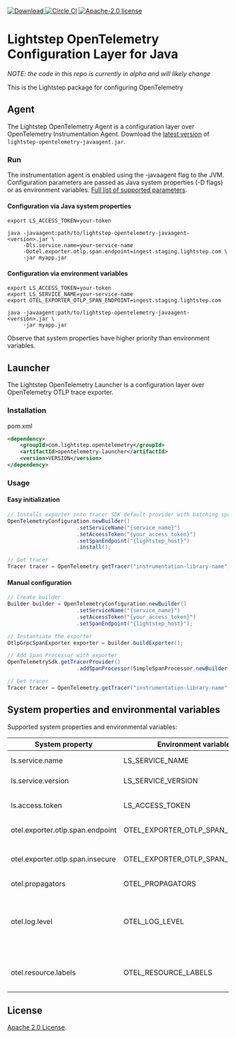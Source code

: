 [![Download](https://api.bintray.com/packages/lightstep/maven/otel-launcher-java/images/download.svg) ](https://bintray.com/lightstep/maven/otel-launcher-java) [![Circle CI](https://circleci.com/gh/lightstep/otel-launcher-java.svg?style=shield)](https://circleci.com/gh/lightstep/otel-launcher-java) [![Apache-2.0 license](https://img.shields.io/badge/license-Apache%202.0-blue.svg)](https://opensource.org/licenses/Apache-2.0)

# Lightstep OpenTelemetry Configuration Layer for Java

_NOTE: the code in this repo is currently in alpha and will likely change_

This is the Lightstep package for configuring OpenTelemetry

## Agent
The Lightstep OpenTelemetry Agent is a configuration layer over OpenTelemetry Instrumentation Agent.
Download the [latest version](https://github.com/lightstep/otel-launcher-java/releases/latest/)
of `lightstep-opentelemetry-javaagent.jar`.

### Run

The instrumentation agent is enabled using the -javaagent flag to the JVM.
Configuration parameters are passed as Java system properties (-D flags) or 
as environment variables. [Full list of supported parameters](#system-properties-and-environmental-variables).

#### Configuration via Java system properties

```shell script
export LS_ACCESS_TOKEN=your-token

java -javaagent:path/to/lightstep-opentelemetry-javaagent-<version>.jar \
     -Dls.service.name=your-service-name
     -Dotel.exporter.otlp.span.endpoint=ingest.staging.lightstep.com \
     -jar myapp.jar
```

#### Configuration via environment variables

```shell script
export LS_ACCESS_TOKEN=your-token
export LS_SERVICE_NAME=your-service-name
export OTEL_EXPORTER_OTLP_SPAN_ENDPOINT=ingest.staging.lightstep.com

java -javaagent:path/to/lightstep-opentelemetry-javaagent-<version>.jar \
     -jar myapp.jar
```

Observe that system properties have higher priority than environment variables.

## Launcher

The Lightstep OpenTelemetry Launcher is a configuration layer over OpenTelemetry OTLP trace exporter.

### Installation

pom.xml

```xml
<dependency>
    <groupId>com.lightstep.opentelemetry</groupId>
    <artifactId>opentelemetry-launcher</artifactId>
    <version>VERSION</version>
</dependency>
```

### Usage

#### Easy initialization

```java
// Installs exporter into tracer SDK default provider with batching span processor.
OpenTelemetryConfiguration.newBuilder()
                      .setServiceName("{service_name}")
                      .setAccessToken("{your_access_token}")
                      .setSpanEndpoint("{lightstep_host}")
                      .install();

// Get tracer
Tracer tracer = OpenTelemetry.getTracer("instrumentation-library-name", "1.0.0");
```

#### Manual configuration

```java
// Create builder
Builder builder = OpenTelemetryConfiguration.newBuilder()
                      .setServiceName("{service_name}")
                      .setAccessToken("{your_access_token}")
                      .setSpanEndpoint("{lightstep_host}");

// Instantiate the exporter
OtlpGrpcSpanExporter exporter = builder.buildExporter();

// Add Span Processor with exporter
OpenTelemetrySdk.getTracerProvider()
                      .addSpanProcessor(SimpleSpanProcessor.newBuilder(exporter).build());

// Get tracer
Tracer tracer = OpenTelemetry.getTracer("instrumentation-library-name", "1.0.0");
```

##  System properties and environmental variables
Supported system properties and environmental variables:

| System property                  | Environment variable             | Purpose                                                   | Default              | 
|----------------------------------|----------------------------------|-----------------------------------------------------------|----------------------|       
| ls.service.name                  | LS_SERVICE_NAME                  | Service name                                              |                      |                        
| ls.service.version               | LS_SERVICE_VERSION               | Service version                                           |                      |                        
| ls.access.token                  | LS_ACCESS_TOKEN                  | Token for Lightstep access                                |                      |                        
| otel.exporter.otlp.span.endpoint | OTEL_EXPORTER_OTLP_SPAN_ENDPOINT | Satellite URL                                             | ingest.lightstep.com |
| otel.exporter.otlp.span.insecure | OTEL_EXPORTER_OTLP_SPAN_INSECURE | Use insecure transport or not                             | false                |
| otel.propagators                 | OTEL_PROPAGATORS                 | Propagator                                                | b3                   |
| otel.log.level                   | OTEL_LOG_LEVEL                   | Log level for agent, to see more messages set to _debug_  | info                 |
| otel.resource.labels             | OTEL_RESOURCE_LABELS             | Comma separated key-value pairs                           |                      |

## License

[Apache 2.0 License](./LICENSE).
